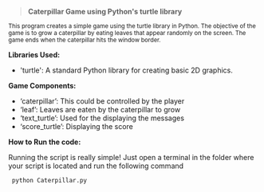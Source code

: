 > ******Caterpillar Game using Python's turtle library******

<small>This program creates a simple game using the turtle library in Python. The objective of the game is to grow a caterpillar by eating leaves that appear randomly on the screen. The game ends when the caterpillar hits the window border.</small>

**Libraries Used:**

* 'turtle': A standard Python library for creating basic 2D graphics.


**Game Components:**

* ‘caterpillar’: This could be controlled by the player
* ‘leaf’: Leaves are eaten by the caterpillar to grow
* ‘text_turtle’: Used for the displaying the messages
* ‘score_turtle’: Displaying the score


**How to Run the code:**

Running the script is really simple! Just open a terminal in the folder where your script is located and run the following command 

     python Caterpillar.py
